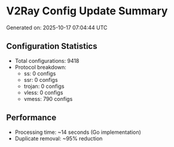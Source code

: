 # V2Ray Config Update Summary
Generated on: 2025-10-17 07:04:44 UTC

## Configuration Statistics
- Total configurations: 9418
- Protocol breakdown:
  - ss: 0 configs
  - ssr: 0 configs
  - trojan: 0 configs
  - vless: 0 configs
  - vmess: 790 configs

## Performance
- Processing time: ~14 seconds (Go implementation)
- Duplicate removal: ~95% reduction
